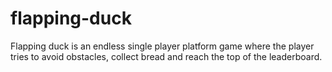 # flapping-duck
Flapping duck is an endless single player platform game where the player tries to avoid obstacles, collect bread and reach the top of the leaderboard.
